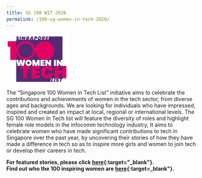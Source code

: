 ```yaml
---
title: SG 100 WIT 2020
permalink: /100-sg-women-in-tech-2020/
---
```


<img src="/images/womenintech/sg-100-wit-2020.png" style="width:163px;height:129px">

The “Singapore 100 Women in Tech List” initiative aims to celebrate the contributions and achievements of women in the tech sector, from diverse ages and backgrounds. We are looking for individuals who have impressed, inspired and created an impact at local, regional or international levels.
The SG 100 Women In Tech list will feature the diversity of roles and highlight female role models in the infocomm technology industry, It aims to celebrate women who have made significant contributions to tech in Singapore over the past year, by uncovering their stories of how they have made a difference in tech so as to inspire more girls and women to join tech or develop their careers in tech.

<b>For featured stories, please click [here](https://www.channelnewsasia.com/news/brandstudio/sg100wit){:target="_blank"}. <br>Find out who the 100 inspiring women are [here](https://www.scs.org.sg/awards/sg100wit-citations){:target=_blank"}.</b>
